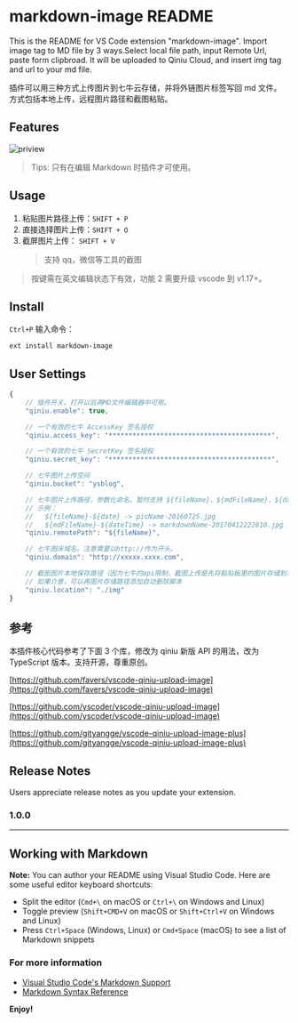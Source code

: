 # markdown-image README

This is the README for VS Code extension "markdown-image". Import image tag to MD file by 3 ways.Select local file path, input Remote Url, paste form clipbroad. It will be uploaded to Qiniu Cloud, and insert img tag and url to your md file.

插件可以用三种方式上传图片到七牛云存储，并将外链图片标签写回 md 文件。方式包括本地上传，远程图片路径和截图粘贴。

## Features

![priview](https://raw.githubusercontent.com/yscoder/vscode-qiniu-upload-image/master/features/demo.gif)

> Tips: 只有在编辑 Markdown 时插件才可使用。

## Usage

1. 粘贴图片路径上传：`SHIFT + P`
2. 直接选择图片上传：`SHIFT + O`
3. 截屏图片上传： `SHIFT + V`
   > 支持 qq，微信等工具的截图

> 按键需在英文编辑状态下有效，功能 2 需要升级 vscode 到 v1.17+。

## Install

`Ctrl+P` 输入命令：

```bash
ext install markdown-image
```

## User Settings

```js
{
    // 插件开关。打开以后再MD文件编辑器中可用。
    "qiniu.enable": true,

    // 一个有效的七牛 AccessKey 签名授权
    "qiniu.access_key": "*****************************************",

    // 一个有效的七牛 SecretKey 签名授权
    "qiniu.secret_key": "*****************************************",

    // 七牛图片上传空间
    "qiniu.bucket": "ysblog",

    // 七牛图片上传路径，参数化命名，暂时支持 ${fileName}、${mdFileName}、${date}、${dateTime}
    // 示例：
    //   ${fileName}-${date} -> picName-20160725.jpg
    //   ${mdFileName}-${dateTime} -> markdownName-20170412222810.jpg
    "qiniu.remotePath": "${fileName}",

    // 七牛图床域名。注意需要以http://作为开头。
    "qiniu.domain": "http://xxxxx.xxxx.com",

    // 截图图片本地保存路径（因为七牛的api限制，截图上传是先将黏贴板里的图片存储到本地，然后再根据这个路径上传图片
    // 如果介意，可以再图片存储路径添加自动删除脚本
    "qiniu.location": "./img"
}
```

## 参考

本插件核心代码参考了下面 3 个库，修改为 qiniu 新版 API 的用法，改为 TypeScript 版本。支持开源，尊重原创。

[https://github.com/favers/vscode-qiniu-upload-image](https://github.com/favers/vscode-qiniu-upload-image)

[https://github.com/yscoder/vscode-qiniu-upload-image](https://github.com/yscoder/vscode-qiniu-upload-image)

[https://github.com/gityangge/vscode-qiniu-upload-image-plus](https://github.com/gityangge/vscode-qiniu-upload-image-plus)

## Release Notes

Users appreciate release notes as you update your extension.

### 1.0.0

---

## Working with Markdown

**Note:** You can author your README using Visual Studio Code. Here are some useful editor keyboard shortcuts:

- Split the editor (`Cmd+\` on macOS or `Ctrl+\` on Windows and Linux)
- Toggle preview (`Shift+CMD+V` on macOS or `Shift+Ctrl+V` on Windows and Linux)
- Press `Ctrl+Space` (Windows, Linux) or `Cmd+Space` (macOS) to see a list of Markdown snippets

### For more information

- [Visual Studio Code's Markdown Support](http://code.visualstudio.com/docs/languages/markdown)
- [Markdown Syntax Reference](https://help.github.com/articles/markdown-basics/)

**Enjoy!**
